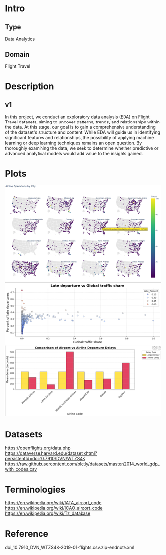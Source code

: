 # Intro

## Type
Data Analytics

## Domain
Flight Travel

# Description
## v1
In this project, we conduct an exploratory data analysis (EDA) on Flight Travel datasets, aiming to uncover patterns, trends, and relationships within the data. At this stage, our goal is to gain a comprehensive understanding of the dataset's structure and content. While EDA will guide us in identifying significant features and relationships, the possibility of applying machine learning or deep learning techniques remains an open question. By thoroughly examining the data, we seek to determine whether predictive or advanced analytical models would add value to the insights gained.

# Plots
![alt text](/plots/Flight%20Monopolies%202.PNG)
![alt text](/plots/Late%20Departures.PNG)
![alt text](/plots/Departure%20Delays.PNG)

# Datasets
https://openflights.org/data.php<br>
https://dataverse.harvard.edu/dataset.xhtml?persistentId=doi:10.7910/DVN/WTZS4K
https://raw.githubusercontent.com/plotly/datasets/master/2014_world_gdp_with_codes.csv

# Terminologies
https://en.wikipedia.org/wiki/IATA_airport_code<br>
https://en.wikipedia.org/wiki/ICAO_airport_code<br>
https://en.wikipedia.org/wiki/Tz_database

# Reference
doi_10.7910_DVN_WTZS4K-2019-01-flights.csv.zip-endnote.xml